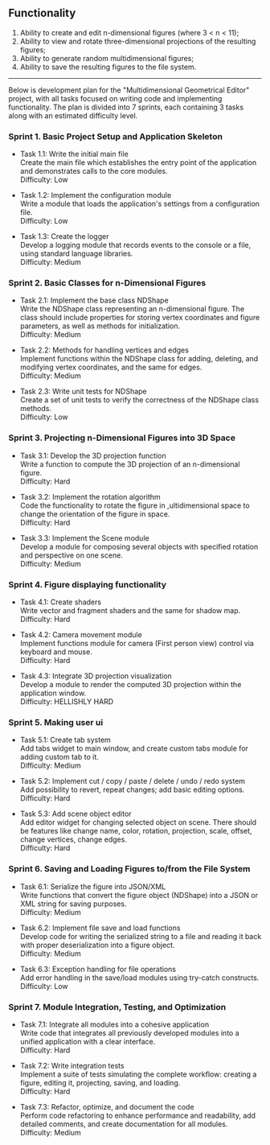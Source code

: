## Functionality
1. Ability to create and edit n-dimensional figures (where 3 < n < 11);
2. Ability to view and rotate three-dimensional projections of the resulting figures;
3. Ability to generate random multidimensional figures;
4. Ability to save the resulting figures to the file system.
---
Below is development plan for the "Multidimensional Geometrical Editor" project, with all tasks focused on writing code and implementing functionality. The plan is divided into 7 sprints, each containing 3 tasks along with an estimated difficulty level.

### Sprint 1. Basic Project Setup and Application Skeleton
* Task 1.1: Write the initial main file  
Create the main file which establishes the entry point of the application and demonstrates calls to the core modules.  
Difficulty: Low

* Task 1.2: Implement the configuration module  
Write a module that loads the application's settings from a configuration file.  
Difficulty: Low

* Task 1.3: Create the logger  
Develop a logging module that records events to the console or a file, using standard language libraries.  
Difficulty: Medium

### Sprint 2. Basic Classes for n-Dimensional Figures
* Task 2.1: Implement the base class NDShape  
Write the NDShape class representing an n-dimensional figure. The class should include properties for storing vertex coordinates and figure parameters, as well as methods for initialization.  
Difficulty: Medium

* Task 2.2: Methods for handling vertices and edges  
Implement functions within the NDShape class for adding, deleting, and modifying vertex coordinates, and the same for edges.  
Difficulty: Medium

* Task 2.3: Write unit tests for NDShape  
Create a set of unit tests to verify the correctness of the NDShape class methods.  
Difficulty: Low

### Sprint 3. Projecting n-Dimensional Figures into 3D Space
* Task 3.1: Develop the 3D projection function  
Write a function to compute the 3D projection of an n-dimensional figure.  
Difficulty: Hard

* Task 3.2: Implement the rotation algorithm  
Code the functionality to rotate the figure in ,ultidimensional space to change the orientation of the figure in space.  
Difficulty: Hard

* Task 3.3: Implement the Scene module  
Develop a module for composing several objects with specified rotation and perspective on one scene.  
Difficulty: Medium

### Sprint 4. Figure displaying functionality
* Task 4.1: Create shaders  
Write vector and fragment shaders and the same for shadow map.  
Difficulty: Hard

* Task 4.2: Camera movement module  
Implement functions module for camera (First person view) control via keyboard and mouse.  
Difficulty: Hard

* Task 4.3: Integrate 3D projection visualization  
Develop a module to render the computed 3D projection within the application window.  
Difficulty: HELLISHLY HARD

### Sprint 5. Making user ui
* Task 5.1: Create tab system  
Add tabs widget to main window, and create custom tabs module for adding custom tab to it.  
Difficulty: Medium

* Task 5.2: Implement cut / copy / paste / delete / undo / redo system  
Add possibility to revert, repeat changes; add basic editing options.  
Difficulty: Hard

* Task 5.3: Add scene object editor  
Add editor widget for changing selected object on scene. There should be features like change name, color, rotation, projection, scale, offset, change vertices, change edges.  
Difficulty: Hard

### Sprint 6. Saving and Loading Figures to/from the File System
* Task 6.1: Serialize the figure into JSON/XML  
Write functions that convert the figure object (NDShape) into a JSON or XML string for saving purposes.  
Difficulty: Medium

* Task 6.2: Implement file save and load functions  
Develop code for writing the serialized string to a file and reading it back with proper deserialization into a figure object.  
Difficulty: Medium

* Task 6.3: Exception handling for file operations  
Add error handling in the save/load modules using try-catch constructs.  
Difficulty: Low

### Sprint 7. Module Integration, Testing, and Optimization
* Task 7.1: Integrate all modules into a cohesive application  
Write code that integrates all previously developed modules into a unified application with a clear interface.  
Difficulty: Hard

* Task 7.2: Write integration tests  
Implement a suite of tests simulating the complete workflow: creating a figure, editing it, projecting, saving, and loading.  
Difficulty: Hard

* Task 7.3: Refactor, optimize, and document the code  
Perform code refactoring to enhance performance and readability, add detailed comments, and create documentation for all modules.  
Difficulty: Medium
